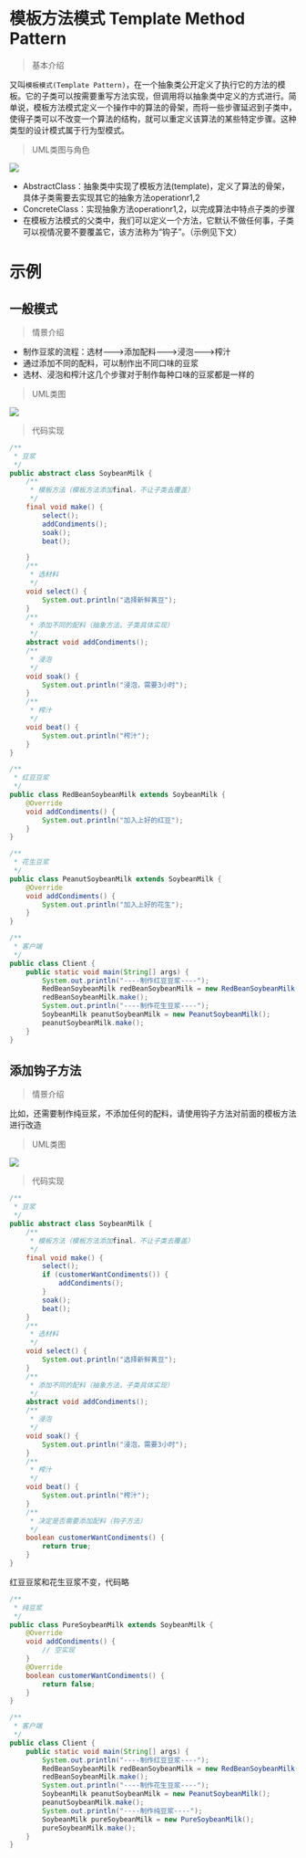 # 模板方法模式 Template Method Pattern

> 基本介绍

又叫`模板模式(Template Pattern)`，在一个抽象类公开定义了执行它的方法的模板。它的子类可以按需要重写方法实现，但调用将以抽象类中定义的方式进行。简单说，模板方法模式定义一个操作中的算法的骨架，而将一些步骤延迟到子类中，使得子类可以不改变一个算法的结构，就可以重定义该算法的某些特定步骤。这种类型的设计模式属于行为型模式。

> UML类图与角色

![](https://cdn.maxqiu.com/upload/6e315ae1caeb4b33a7a182a23072e1ff.jpg)

- AbstractClass：抽象类中实现了模板方法(template)，定义了算法的骨架，具体子类需要去实现其它的抽象方法operationr1,2
- ConcreteClass：实现抽象方法operationr1,2，以完成算法中特点子类的步骤
- 在模板方法模式的父类中，我们可以定义一个方法，它默认不做任何事，子类可以视情况要不要覆盖它，该方法称为“钩子”。（示例见下文）

# 示例

## 一般模式

> 情景介绍

- 制作豆浆的流程：选材--->添加配料--->浸泡--->榨汁
- 通过添加不同的配料，可以制作出不同口味的豆浆
- 选材、浸泡和榨汁这几个步骤对于制作每种口味的豆浆都是一样的

> UML类图

![](https://cdn.maxqiu.com/upload/8608b5d088d94c45b6692a0abb411df1.jpg)

> 代码实现

```java
/**
 * 豆浆
 */
public abstract class SoybeanMilk {
    /**
     * 模板方法（模板方法添加final，不让子类去覆盖）
     */
    final void make() {
        select();
        addCondiments();
        soak();
        beat();

    }
    /**
     * 选材料
     */
    void select() {
        System.out.println("选择新鲜黄豆");
    }
    /**
     * 添加不同的配料（抽象方法，子类具体实现）
     */
    abstract void addCondiments();
    /**
     * 浸泡
     */
    void soak() {
        System.out.println("浸泡，需要3小时");
    }
    /**
     * 榨汁
     */
    void beat() {
        System.out.println("榨汁");
    }
}
```

```java
/**
 * 红豆豆浆
 */
public class RedBeanSoybeanMilk extends SoybeanMilk {
    @Override
    void addCondiments() {
        System.out.println("加入上好的红豆");
    }
}
```

```java
/**
 * 花生豆浆
 */
public class PeanutSoybeanMilk extends SoybeanMilk {
    @Override
    void addCondiments() {
        System.out.println("加入上好的花生");
    }
}
```

```java
/**
 * 客户端
 */
public class Client {
    public static void main(String[] args) {
        System.out.println("----制作红豆豆浆----");
        RedBeanSoybeanMilk redBeanSoybeanMilk = new RedBeanSoybeanMilk();
        redBeanSoybeanMilk.make();
        System.out.println("----制作花生豆浆----");
        SoybeanMilk peanutSoybeanMilk = new PeanutSoybeanMilk();
        peanutSoybeanMilk.make();
    }
}
```

## 添加钩子方法

> 情景介绍

比如，还需要制作纯豆浆，不添加任何的配料，请使用钩子方法对前面的模板方法进行改造

> UML类图

![](https://cdn.maxqiu.com/upload/ae096200d3d6402f8241b57fa8e8350e.jpg)

> 代码实现

```java
/**
 * 豆浆
 */
public abstract class SoybeanMilk {
    /**
     * 模板方法（模板方法添加final，不让子类去覆盖）
     */
    final void make() {
        select();
        if (customerWantCondiments()) {
            addCondiments();
        }
        soak();
        beat();
    }
    /**
     * 选材料
     */
    void select() {
        System.out.println("选择新鲜黄豆");
    }
    /**
     * 添加不同的配料（抽象方法，子类具体实现）
     */
    abstract void addCondiments();
    /**
     * 浸泡
     */
    void soak() {
        System.out.println("浸泡，需要3小时");
    }
    /**
     * 榨汁
     */
    void beat() {
        System.out.println("榨汁");
    }
    /**
     * 决定是否需要添加配料（钩子方法）
     */
    boolean customerWantCondiments() {
        return true;
    }
}
```

红豆豆浆和花生豆浆不变，代码略

```java
/**
 * 纯豆浆
 */
public class PureSoybeanMilk extends SoybeanMilk {
    @Override
    void addCondiments() {
        // 空实现
    }
    @Override
    boolean customerWantCondiments() {
        return false;
    }
}
```

```java
/**
 * 客户端
 */
public class Client {
    public static void main(String[] args) {
        System.out.println("----制作红豆豆浆----");
        RedBeanSoybeanMilk redBeanSoybeanMilk = new RedBeanSoybeanMilk();
        redBeanSoybeanMilk.make();
        System.out.println("----制作花生豆浆----");
        SoybeanMilk peanutSoybeanMilk = new PeanutSoybeanMilk();
        peanutSoybeanMilk.make();
        System.out.println("----制作纯豆浆----");
        SoybeanMilk pureSoybeanMilk = new PureSoybeanMilk();
        pureSoybeanMilk.make();
    }
}
```
